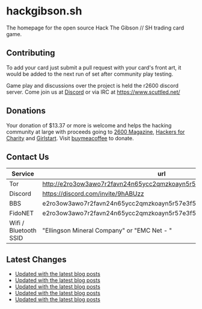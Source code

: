 # hackgibson.sh
The homepage for the open source Hack The Gibson // SH trading card game.


## Contributing

To add your card just submit a pull request with your card's front art, it would be added to the next run of set after community play testing.

Game play and discussions over the project is held the r2600 discord server. Come join us at [Discord](https://discord.com/invite/9hABUzz) or via IRC at https://www.scuttled.net/


## Donations

Your donation of $13.37 or more is welcome and helps the hacking community at large with proceeds going to [2600 Magazine](https://2600.com/), [Hackers for Charity](https://hackersforcharity.org) and [Girlstart](https://girlstart.org).  Visit [buymeacoffee](https://www.buymeacoffee.com/hackgibson.sh) to donate.


## Contact Us

Service | url
-|-
Tor | http://e2ro3ow3awo7r2favn24n65ycc2qmzkoayn5r57e3f56nvjwdcgg32ad.onion
Discord | https://discord.com/invite/9hABUzz
BBS | e2ro3ow3awo7r2favn24n65ycc2qmzkoayn5r57e3f56nvjwdcgg32ad.onion:23
FidoNET | e2ro3ow3awo7r2favn24n65ycc2qmzkoayn5r57e3f56nvjwdcgg32ad.onion:24554
Wifi / Bluetooth SSID | "Ellingson Mineral Company" or "EMC Net - <fidonet address>"

## Latest Changes
<!-- BLOG-POST-LIST:START -->
- [Updated with the latest blog posts](https://github.com/DFW2600/hackgibson.sh/commit/add5208f8463fccf3ca7f1efd7b114e08c18df96)
- [Updated with the latest blog posts](https://github.com/DFW2600/hackgibson.sh/commit/df41c3ce6cb894c822eead72ba28e8aeb269ee2d)
- [Updated with the latest blog posts](https://github.com/DFW2600/hackgibson.sh/commit/24931e5f6e44f8e9f47afec1c121007a8fb68a1a)
- [Updated with the latest blog posts](https://github.com/DFW2600/hackgibson.sh/commit/4dbdab2ad36ea16c53a0ace42638c2b7e4f9b7e2)
- [Updated with the latest blog posts](https://github.com/DFW2600/hackgibson.sh/commit/5851e72e46f3a5b95f50b631a9c15fdcb7c41f51)
<!-- BLOG-POST-LIST:END -->
